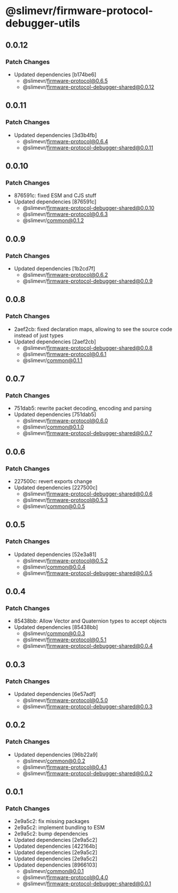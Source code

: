 # @slimevr/firmware-protocol-debugger-utils

## 0.0.12

### Patch Changes

- Updated dependencies [b174be6]
  - @slimevr/firmware-protocol@0.6.5
  - @slimevr/firmware-protocol-debugger-shared@0.0.12

## 0.0.11

### Patch Changes

- Updated dependencies [3d3b4fb]
  - @slimevr/firmware-protocol@0.6.4
  - @slimevr/firmware-protocol-debugger-shared@0.0.11

## 0.0.10

### Patch Changes

- 876591c: fixed ESM and CJS stuff
- Updated dependencies [876591c]
  - @slimevr/firmware-protocol-debugger-shared@0.0.10
  - @slimevr/firmware-protocol@0.6.3
  - @slimevr/common@0.1.2

## 0.0.9

### Patch Changes

- Updated dependencies [1b2cd7f]
  - @slimevr/firmware-protocol@0.6.2
  - @slimevr/firmware-protocol-debugger-shared@0.0.9

## 0.0.8

### Patch Changes

- 2aef2cb: fixed declaration maps, allowing to see the source code instead of just types
- Updated dependencies [2aef2cb]
  - @slimevr/firmware-protocol-debugger-shared@0.0.8
  - @slimevr/firmware-protocol@0.6.1
  - @slimevr/common@0.1.1

## 0.0.7

### Patch Changes

- 751dab5: rewrite packet decoding, encoding and parsing
- Updated dependencies [751dab5]
  - @slimevr/firmware-protocol@0.6.0
  - @slimevr/common@0.1.0
  - @slimevr/firmware-protocol-debugger-shared@0.0.7

## 0.0.6

### Patch Changes

- 227500c: revert exports change
- Updated dependencies [227500c]
  - @slimevr/firmware-protocol-debugger-shared@0.0.6
  - @slimevr/firmware-protocol@0.5.3
  - @slimevr/common@0.0.5

## 0.0.5

### Patch Changes

- Updated dependencies [52e3a81]
  - @slimevr/firmware-protocol@0.5.2
  - @slimevr/common@0.0.4
  - @slimevr/firmware-protocol-debugger-shared@0.0.5

## 0.0.4

### Patch Changes

- 85438bb: Allow Vector and Quaternion types to accept objects
- Updated dependencies [85438bb]
  - @slimevr/common@0.0.3
  - @slimevr/firmware-protocol@0.5.1
  - @slimevr/firmware-protocol-debugger-shared@0.0.4

## 0.0.3

### Patch Changes

- Updated dependencies [6e57adf]
  - @slimevr/firmware-protocol@0.5.0
  - @slimevr/firmware-protocol-debugger-shared@0.0.3

## 0.0.2

### Patch Changes

- Updated dependencies [96b22a9]
  - @slimevr/common@0.0.2
  - @slimevr/firmware-protocol@0.4.1
  - @slimevr/firmware-protocol-debugger-shared@0.0.2

## 0.0.1

### Patch Changes

- 2e9a5c2: fix missing packages
- 2e9a5c2: implement bundling to ESM
- 2e9a5c2: bump dependencies
- Updated dependencies [2e9a5c2]
- Updated dependencies [422164b]
- Updated dependencies [2e9a5c2]
- Updated dependencies [2e9a5c2]
- Updated dependencies [8966103]
  - @slimevr/common@0.0.1
  - @slimevr/firmware-protocol@0.4.0
  - @slimevr/firmware-protocol-debugger-shared@0.0.1
